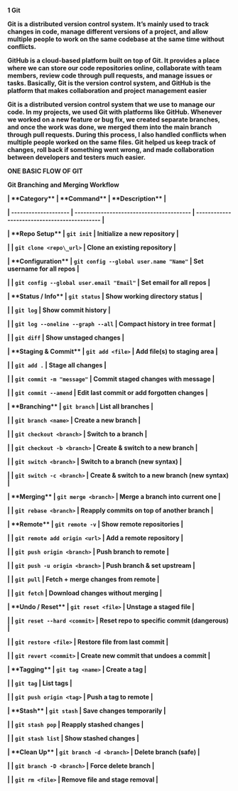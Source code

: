 **1 Git**



**Git is a distributed version control system. It’s mainly used to track changes in code, manage different versions of a project, and allow multiple people to work on the same codebase at the same time without conflicts.**



**GitHub is a cloud-based platform built on top of Git. It provides a place where we can store our code repositories online, collaborate with team members, review code through pull requests, and manage issues or tasks. Basically, Git is the version control system, and GitHub is the platform that makes collaboration and project management easier**



**Git is a distributed version control system that we use to manage our code. In my projects, we used Git with platforms like GitHub. Whenever we worked on a new feature or bug fix, we created separate branches, and once the work was done, we merged them into the main branch through pull requests. During this process, I also handled conflicts when multiple people worked on the same files. Git helped us keep track of changes, roll back if something went wrong, and made collaboration between developers and testers much easier.**



**ONE BASIC FLOW OF GIT**



**Git Branching and Merging Workflow**



**| \*\*Category\*\*         | \*\*Command\*\*                              | \*\*Description\*\*                              |**

**| -------------------- | ---------------------------------------- | -------------------------------------------- |**

**| \*\*Repo Setup\*\*       | `git init`                               | Initialize a new repository                  |**

**|                      | `git clone <repo\_url>`                   | Clone an existing repository                 |**

**| \*\*Configuration\*\*    | `git config --global user.name "Name"`   | Set username for all repos                   |**

**|                      | `git config --global user.email "Email"` | Set email for all repos                      |**

**| \*\*Status / Info\*\*    | `git status`                             | Show working directory status                |**

**|                      | `git log`                                | Show commit history                          |**

**|                      | `git log --oneline --graph --all`        | Compact history in tree format               |**

**|                      | `git diff`                               | Show unstaged changes                        |**

**| \*\*Staging \& Commit\*\* | `git add <file>`                         | Add file(s) to staging area                  |**

**|                      | `git add .`                              | Stage all changes                            |**

**|                      | `git commit -m "message"`                | Commit staged changes with message           |**

**|                      | `git commit --amend`                     | Edit last commit or add forgotten changes    |**

**| \*\*Branching\*\*        | `git branch`                             | List all branches                            |**

**|                      | `git branch <name>`                      | Create a new branch                          |**

**|                      | `git checkout <branch>`                  | Switch to a branch                           |**

**|                      | `git checkout -b <branch>`               | Create \& switch to a new branch              |**

**|                      | `git switch <branch>`                    | Switch to a branch (new syntax)              |**

**|                      | `git switch -c <branch>`                 | Create \& switch to a new branch (new syntax) |**

**| \*\*Merging\*\*          | `git merge <branch>`                     | Merge a branch into current one              |**

**|                      | `git rebase <branch>`                    | Reapply commits on top of another branch     |**

**| \*\*Remote\*\*           | `git remote -v`                          | Show remote repositories                     |**

**|                      | `git remote add origin <url>`            | Add a remote repository                      |**

**|                      | `git push origin <branch>`               | Push branch to remote                        |**

**|                      | `git push -u origin <branch>`            | Push branch \& set upstream                   |**

**|                      | `git pull`                               | Fetch + merge changes from remote            |**

**|                      | `git fetch`                              | Download changes without merging             |**

**| \*\*Undo / Reset\*\*     | `git reset <file>`                       | Unstage a staged file                        |**

**|                      | `git reset --hard <commit>`              | Reset repo to specific commit (dangerous)    |**

**|                      | `git restore <file>`                     | Restore file from last commit                |**

**|                      | `git revert <commit>`                    | Create new commit that undoes a commit       |**

**| \*\*Tagging\*\*          | `git tag <name>`                         | Create a tag                                 |**

**|                      | `git tag`                                | List tags                                    |**

**|                      | `git push origin <tag>`                  | Push a tag to remote                         |**

**| \*\*Stash\*\*            | `git stash`                              | Save changes temporarily                     |**

**|                      | `git stash pop`                          | Reapply stashed changes                      |**

**|                      | `git stash list`                         | Show stashed changes                         |**

**| \*\*Clean Up\*\*         | `git branch -d <branch>`                 | Delete branch (safe)                         |**

**|                      | `git branch -D <branch>`                 | Force delete branch                          |**

**|                      | `git rm <file>`                          | Remove file and stage removal                |**





